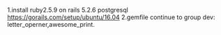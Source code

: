 1.install ruby2.5.9 on rails 5.2.6 postgresql https://gorails.com/setup/ubuntu/16.04
2.gemfile continue to group dev: letter_operner,awesome_print.
